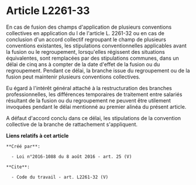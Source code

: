 # Article L2261-33

En cas de fusion des champs d'application de plusieurs conventions collectives en application du I de l'article L. 2261-32 ou
en cas de conclusion d'un accord collectif regroupant le champ de plusieurs conventions existantes, les stipulations
conventionnelles applicables avant la fusion ou le regroupement, lorsqu'elles régissent des situations équivalentes, sont
remplacées par des stipulations communes, dans un délai de cinq ans à compter de la date d'effet de la fusion ou du
regroupement. Pendant ce délai, la branche issue du regroupement ou de la fusion peut maintenir plusieurs conventions
collectives. 

Eu égard à l'intérêt général attaché à la restructuration des branches professionnelles, les différences temporaires de
traitement entre salariés résultant de la fusion ou du regroupement ne peuvent être utilement invoquées pendant le délai
mentionné au premier alinéa du présent article. 

A défaut d'accord conclu dans ce délai, les stipulations de la convention collective de la branche de rattachement
s'appliquent.

**Liens relatifs à cet article**

	**Créé par**:

	  - Loi n°2016-1088 du 8 août 2016 - art. 25 (V)

	**Cite**:

	  - Code du travail - art. L2261-32 (V)
